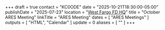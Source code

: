 +++
draft = true
contact = "KC0ODE"
date = "2025-10-21T18:30:00-05:00"
publishDate = "2025-07-23"
location = "[West Fargo FD HQ](/places/west-fargo-fire-department-headquarters/)"
title = "October ARES Meeting"
linkTitle = "ARES Meeting"
dates = [ "ARES Meetings" ]
outputs = [ "HTML", "Calendar" ]
update = 0
aliases = [ "" ]
+++
